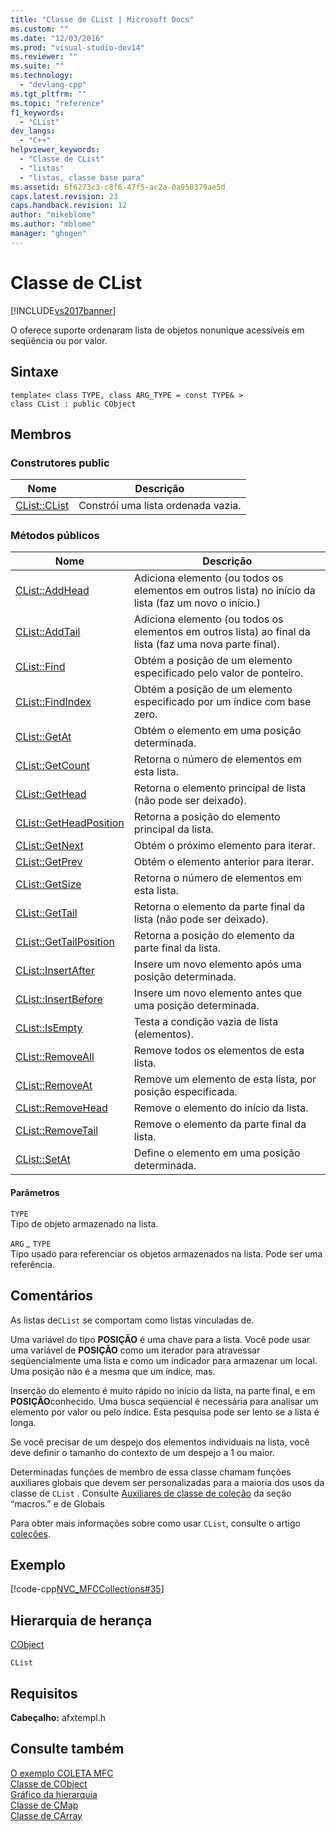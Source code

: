 ```yaml
---
title: "Classe de CList | Microsoft Docs"
ms.custom: ""
ms.date: "12/03/2016"
ms.prod: "visual-studio-dev14"
ms.reviewer: ""
ms.suite: ""
ms.technology: 
  - "devlang-cpp"
ms.tgt_pltfrm: ""
ms.topic: "reference"
f1_keywords: 
  - "CList"
dev_langs: 
  - "C++"
helpviewer_keywords: 
  - "Classe de CList"
  - "listas"
  - "listas, classe base para"
ms.assetid: 6f6273c3-c8f6-47f5-ac2a-0a950379ae5d
caps.latest.revision: 23
caps.handback.revision: 12
author: "mikeblome"
ms.author: "mblome"
manager: "ghogen"
---
```

# Classe de CList
[!INCLUDE[vs2017banner](../../assembler/inline/includes/vs2017banner.md)]

O oferece suporte ordenaram lista de objetos nonunique acessíveis em seqüência ou por valor.  
  
## Sintaxe  
  
```  
template< class TYPE, class ARG_TYPE = const TYPE& >   
class CList : public CObject  
```  
  
## Membros  
  
### Construtores public  
  
|Nome|Descrição|  
|----------|---------------|  
|[CList::CList](../Topic/CList::CList.md)|Constrói uma lista ordenada vazia.|  
  
### Métodos públicos  
  
|Nome|Descrição|  
|----------|---------------|  
|[CList::AddHead](../Topic/CList::AddHead.md)|Adiciona elemento \(ou todos os elementos em outros lista\) no início da lista \(faz um novo o início.\)|  
|[CList::AddTail](../Topic/CList::AddTail.md)|Adiciona elemento \(ou todos os elementos em outros lista\) ao final da lista \(faz uma nova parte final\).|  
|[CList::Find](../Topic/CList::Find.md)|Obtém a posição de um elemento especificado pelo valor de ponteiro.|  
|[CList::FindIndex](../Topic/CList::FindIndex.md)|Obtém a posição de um elemento especificado por um índice com base zero.|  
|[CList::GetAt](../Topic/CList::GetAt.md)|Obtém o elemento em uma posição determinada.|  
|[CList::GetCount](../Topic/CList::GetCount.md)|Retorna o número de elementos em esta lista.|  
|[CList::GetHead](../Topic/CList::GetHead.md)|Retorna o elemento principal de lista \(não pode ser deixado\).|  
|[CList::GetHeadPosition](../Topic/CList::GetHeadPosition.md)|Retorna a posição do elemento principal da lista.|  
|[CList::GetNext](../Topic/CList::GetNext.md)|Obtém o próximo elemento para iterar.|  
|[CList::GetPrev](../Topic/CList::GetPrev.md)|Obtém o elemento anterior para iterar.|  
|[CList::GetSize](../Topic/CList::GetSize.md)|Retorna o número de elementos em esta lista.|  
|[CList::GetTail](../Topic/CList::GetTail.md)|Retorna o elemento da parte final da lista \(não pode ser deixado\).|  
|[CList::GetTailPosition](../Topic/CList::GetTailPosition.md)|Retorna a posição do elemento da parte final da lista.|  
|[CList::InsertAfter](../Topic/CList::InsertAfter.md)|Insere um novo elemento após uma posição determinada.|  
|[CList::InsertBefore](../Topic/CList::InsertBefore.md)|Insere um novo elemento antes que uma posição determinada.|  
|[CList::IsEmpty](../Topic/CList::IsEmpty.md)|Testa a condição vazia de lista \(elementos\).|  
|[CList::RemoveAll](../Topic/CList::RemoveAll.md)|Remove todos os elementos de esta lista.|  
|[CList::RemoveAt](../Topic/CList::RemoveAt.md)|Remove um elemento de esta lista, por posição especificada.|  
|[CList::RemoveHead](../Topic/CList::RemoveHead.md)|Remove o elemento do início da lista.|  
|[CList::RemoveTail](../Topic/CList::RemoveTail.md)|Remove o elemento da parte final da lista.|  
|[CList::SetAt](../Topic/CList::SetAt.md)|Define o elemento em uma posição determinada.|  
  
#### Parâmetros  
 `TYPE`  
 Tipo de objeto armazenado na lista.  
  
 `ARG` *\_* `TYPE`  
 Tipo usado para referenciar os objetos armazenados na lista.  Pode ser uma referência.  
  
## Comentários  
 As listas de`CList` se comportam como listas vinculadas de.  
  
 Uma variável do tipo **POSIÇÃO** é uma chave para a lista.  Você pode usar uma variável de **POSIÇÃO** como um iterador para atravessar seqüencialmente uma lista e como um indicador para armazenar um local.  Uma posição não é a mesma que um índice, mas.  
  
 Inserção do elemento é muito rápido no início da lista, na parte final, e em **POSIÇÃO**conhecido.  Uma busca seqüencial é necessária para analisar um elemento por valor ou pelo índice.  Esta pesquisa pode ser lento se a lista é longa.  
  
 Se você precisar de um despejo dos elementos individuais na lista, você deve definir o tamanho do contexto de um despejo a 1 ou maior.  
  
 Determinadas funções de membro de essa classe chamam funções auxiliares globais que devem ser personalizadas para a maioria dos usos da classe de `CList` .  Consulte [Auxiliares de classe de coleção](../../mfc/reference/collection-class-helpers.md) da seção “macros.” e de Globais  
  
 Para obter mais informações sobre como usar `CList`, consulte o artigo [coleções](../../mfc/collections.md).  
  
## Exemplo  
 [!code-cpp[NVC_MFCCollections#35](../../mfc/codesnippet/CPP/clist-class_1.cpp)]  
  
## Hierarquia de herança  
 [CObject](../Topic/CObject%20Class.md)  
  
 `CList`  
  
## Requisitos  
 **Cabeçalho:** afxtempl.h  
  
## Consulte também  
 [O exemplo COLETA MFC](../../top/visual-cpp-samples.md)   
 [Classe de CObject](../Topic/CObject%20Class.md)   
 [Gráfico da hierarquia](../../mfc/hierarchy-chart.md)   
 [Classe de CMap](../../mfc/reference/cmap-class.md)   
 [Classe de CArray](../../mfc/reference/carray-class.md)